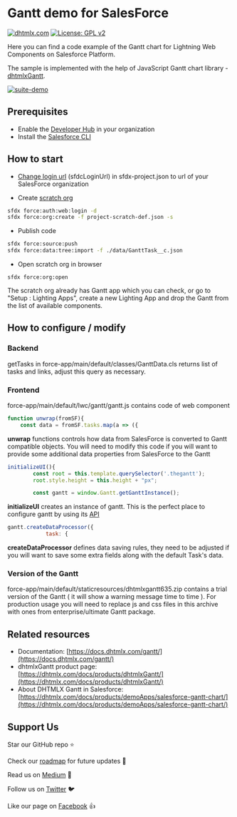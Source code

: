 # Gantt demo for SalesForce

[![dhtmlx.com](https://img.shields.io/badge/made%20by-DHTMLX-blue)](https://dhtmlx.com/)
[![License: GPL v2](https://img.shields.io/badge/license-GPL%20v2-blue.svg)](https://www.gnu.org/licenses/old-licenses/gpl-2.0.html)

Here you can find a code example of the Gantt chart for Lightning Web Components on Salesforce Platform.

The sample is implemented with the help of JavaScript Gantt chart library - [dhtmlxGantt](https://dhtmlx.com/docs/products/dhtmlxGantt/).

[![suite-demo](https://dhtmlx.com/docs/products/demoApps/salesforce-gantt-chart/imgs/salesforce-gantt-chart.png)](https://dhtmlx.com/docs/products/demoApps/salesforce-gantt-chart/)

## Prerequisites

- Enable the [Developer Hub](https://developer.salesforce.com/docs/atlas.en-us.sfdx_setup.meta/sfdx_setup/sfdx_setup_enable_devhub.htm) in your organization
- Install the [Salesforce CLI](https://developer.salesforce.com/tools/sfdxcli)

## How to start

- [Change login url](https://developer.salesforce.com/docs/atlas.en-us.sfdx_dev.meta/sfdx_dev/sfdx_dev_auth_web_flow.htm) (sfdcLoginUrl) in sfdx-project.json to url of your SalesForce organization

- Create [scratch org](https://developer.salesforce.com/docs/atlas.en-us.sfdx_dev.meta/sfdx_dev/sfdx_dev_scratch_orgs.htm#!)

```sh
sfdx force:auth:web:login -d
sfdx force:org:create -f project-scratch-def.json -s
```

- Publish code

```sh
sfdx force:source:push
sfdx force:data:tree:import -f ./data/GanttTask__c.json
```

- Open scratch org in browser

```
sfdx force:org:open
```

The scratch org already has Gantt app which you can check, or go to "Setup : Lighting Apps", create a new Lighting App and drop the Gantt from the list of available components.

## How to configure / modify

### Backend

getTasks in force-app/main/default/classes/GanttData.cls returns list of tasks and links, adjust this query as necessary. 

### Frontend

force-app/main/default/lwc/gantt/gantt.js contains code of web component

```js
function unwrap(fromSF){
    const data = fromSF.tasks.map(a => ({
```

**unwrap** functions controls how data from SalesForce is converted to Gantt compatible objects. You will need to modify this code if you will want to provide some additional data properties from SalesForce to the Gantt

```js
initializeUI(){
        const root = this.template.querySelector('.thegantt');
        root.style.height = this.height + "px";

        const gantt = window.Gantt.getGanttInstance();
```

**initializeUI** creates an instance of gantt. This is the perfect place to configure gantt by using its [API](https://docs.dhtmlx.com/gantt)


```js
gantt.createDataProcessor({ 
            task: {
```

**createDataProcessor** defines data saving rules, they need to be adjusted if you will want to save some extra fields along with the default Task's data. 

### Version of the Gantt


force-app/main/default/staticresources/dhtmlxgantt635.zip contains a trial version of the Gantt ( it will show a warning message time to time ). For production usage you will need to replace js and css files in this archive with ones from enterprise/ultimate Gantt package. 

## Related resources

- Documentation: [https://docs.dhtmlx.com/gantt/](https://docs.dhtmlx.com/gantt/)
- dhtmlxGantt product page: [https://dhtmlx.com/docs/products/dhtmlxGantt/](https://dhtmlx.com/docs/products/dhtmlxGantt/)
- About DHTMLX Gantt in Salesforce: [https://dhtmlx.com/docs/products/demoApps/salesforce-gantt-chart/](https://dhtmlx.com/docs/products/demoApps/salesforce-gantt-chart/)

## Support Us

Star our GitHub repo :star:

Check our [roadmap](https://trello.com/b/fhOySHPj/gantt-roadmap) for future updates :wrench:

Read us on [Medium](https://medium.com/@dhtmlx) :newspaper:

Follow us on [Twitter](https://twitter.com/dhtmlx) :bird:

Like our page on [Facebook](https://www.facebook.com/dhtmlx/) :thumbsup:
